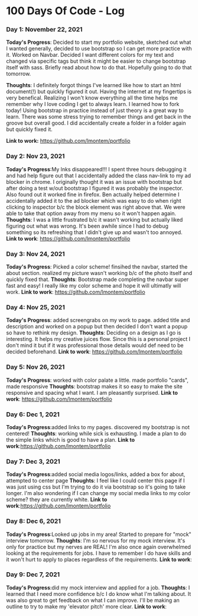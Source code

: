 # 100 Days Of Code - Log

<!-- ### Day 2: Nov 23, 2021

**Today's Progress**:
**Thoughts**:
**Link to work**: -->

### Day 1: November 22, 2021

**Today's Progress**: Decided to start my portfolio website, sketched out what I wanted generally, decided to use bootstrap so I can get more practice with it. Worked on Navbar. Decided I want different colors for my text and changed via specific tags but think it might be easier to change bootstrap itself with sass. Briefly read about how to do that. Hopefully going to do that tomorrow. 

**Thoughts**: I definitely forgot things I've learned like how to start an html document(!) but quickly figured it out. Having the internet at my fingertips is very benefical. Realizing I won't know everything all the time helps me remember why I love coding I get to always learn. I learned how to fork today! Using bootstrap in practice instead of just theory is a great way to learn. There was some stress trying to remember things and get back in the groove but overall good. I did accidentally create a folder in a folder again but quickly fixed it. 

**Link to work:** https://github.com/lmontem/portfolio 

### Day 2: Nov 23, 2021

**Today's Progress**:My lnks disappeared!!! I spent three hours debugging it and had help figure out that I accidentally added the class nav-link to my ad blocker in chrome. I originally thought it was an issue with bootstrap but after doing a test w/out bootstrap I figured it was probably the inspector. Also found out it worked fine in firefox. Ben actually helped determine I accidentally added it to the ad blocker which was easy to do when right clicking to inspector b/c the block element was right above that. We were able to take that option away from my menu so it won't happen again. 
**Thoughts**: I was a little frustrated b/c it wasn't working but actually liked figuring out what was wrong. It's been awhile since I had to debug something so its refreshing that I didn't give up and wasn't too annoyed. 
**Link to work**: https://github.com/lmontem/portfolio 

### Day 3: Nov 24, 2021

**Today's Progress**: Picked a color scheme! finsihed the navbar, started the about section. realized my picture wasn't working b/c of the photo itself and quickly fixed that. 
**Thoughts**: Bootstrap made completing the navbar super fast and easy! I really like my color scheme and hope it will ultimatly will work. 
**Link to work**: https://github.com/lmontem/portfolio 

### Day 4: Nov 25, 2021

**Today's Progress**: added screengrabs on my work to page. added title and description and worked on a popup but then decided I don't want a popup so have to rethink my design.
**Thoughts**: Deciding on a design as I go is interesting. It helps my creative juices flow. Since this is a personal project I don't mind it but if it was professional those details would def need to be decided beforehand. 
**Link to work**: https://github.com/lmontem/portfolio 

### Day 5: Nov 26, 2021

**Today's Progress**: worked with color palate a little. made portfolio "cards", made responsive
**Thoughts**: bootstrap makes it so easy to make the site responsive and spacing what I want. I am pleasantly surprised. 
**Link to work**: https://github.com/lmontem/portfolio 

### Day 6: Dec 1, 2021

**Today's Progress**:added links to my pages. discovered my bootstrap is not centered!
**Thoughts**: working while sick is exhausting. I made a plan to do the simple links which is good to have a plan.
**Link to work**:https://github.com/lmontem/portfolio 

### Day 7: Dec 3, 2021

**Today's Progress**:added social media logos/links, added a box for about, attempted to center page
**Thoughts**: I feel like I could center this page if I was just using css but I'm trying to do it via bootstrap so it's going to take longer. I'm also wondering if I can change my social media links to my color scheme? they are currently white. 
**Link to work**:https://github.com/lmontem/portfolio 

### Day 8: Dec 6, 2021

**Today's Progress**:Looked up jobs in my area! Started to prepare for "mock" interview tomorrow. 
**Thoughts**: I'm so nervous for my mock interview. It's only for practice but my nerves are REAL! I'm also once again overwhelmed looking at the requirements for jobs. I have to remember I do have skills and it won't hurt to apply to places regardless of the requirements. 
**Link to work**:

### Day 9: Dec 7, 2021

**Today's Progress**:did my mock interview and applied for a job.
**Thoughts**: I learned that I need more confidence b/c I do know what I'm talking about. It was also great to get feedback on what I can improve. I'll be making an outline to try to make my 'elevator pitch' more clear.
**Link to work**: